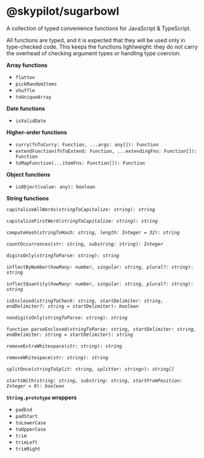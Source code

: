 # @skypilot/sugarbowl
A collection of typed convenience functions for JavaScript & TypeScript.

All functions are typed, and it is expected that they will be used only in
type-checked code. This keeps the functions lightweight: they do not
carry the overhead of checking argument types or handling type coercion.

__Array functions__

- `flatten`
- `pickRandomItems`
- `shuffle`
- `toUniqueArray`

__Date functions__

- `isValidDate`

__Higher-order functions__

- `curry(fnToCurry: Function, ...args: any[]): Function`
- `extendFunction(fnToExtend: Function, ...extendingFns: Function[]): Function`
- `toMapFunction(...itemFns: Function[]): Function`

__Object functions__

- `isObject(value: any): boolean`

__String functions__
<pre>
<code>capitalizeAllWords(<em>stringToCapitalize: string</em>): <em>string</em></code>

<code>capitalizeFirstWord(<em>stringToCapitalize: string</em>): <em>string</em></code>

<code>computeHash(<em>stringToHash: string, length: Integer = 32</em>): <em>string</em></code>

<code>countOccurrences(<em>str: string, substring: string</em>): <em>Integer</em></code>

<code>digitsOnly(<em>stringToParse: string</em>): <em>string</em></code>

<code>inflectByNumber(<em>howMany: number, singular: string, plural?: string</em>): <em>string</em></code>

<code>inflectQuantity(<em>howMany: number, singular: string, plural?: string</em>): <em>string</em></code>

<code>isEnclosed(<em>stringToCheck: string, startDelimiter: string, endDelimiter?: string = startDelimiter</em>): <em>boolean</em></code>

<code>nondigitsOnly(<em>stringToParse: string</em>): <em>string</em></code>

<code>function parseEnclosed(<em>stringToParse: string, startDelimiter: string, endDelimiter: string = startDelimiter</em>): <em>string</em></code>

<code>removeExtraWhitespace(<em>str: string</em>): <em>string</em></code>

<code>removeWhitespace(<em>str: string</em>): <em>string</em></code>

<code>splitOnce(<em>stringToSplit: string, splitter: string</em>>): <em>string[]</em></code>

<code>startsWith(<em>string: string, substring: string, startFromPosition: Integer = 0</em>): <em>boolean</em></code>
</pre>

__`String.prototype` wrappers__
- `padEnd`
- `padStart`
- `toLowerCase`
- `toUpperCase`
- `trim`
- `trimLeft`
- `trimRight`
